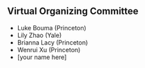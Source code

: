 ## Virtual Organizing Committee 

- Luke Bouma (Princeton)
- Lily Zhao (Yale)
- Brianna Lacy (Princeton)
- Wenrui Xu (Princeton)
- [your name here]
